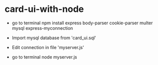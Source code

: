 # card-ui-with-node

* go to terminal
npm install express body-parser cookie-parser multer mysql express-myconnection

* Import mysql database from 'card_ui.sql'
* Edit connection in file 'myserver.js'

* go to terminal
node myserver.js

